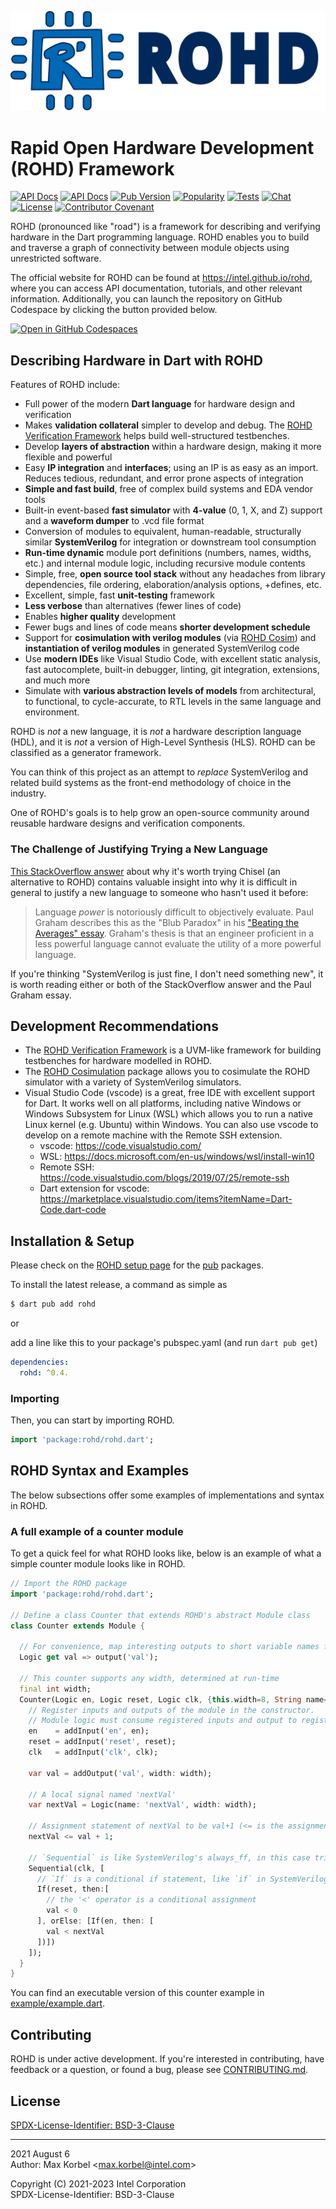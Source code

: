 ![ROHD Logo](doc/website/assets/images/rohd_logo.svg)

Rapid Open Hardware Development (ROHD) Framework
================================================

[![API Docs](https://img.shields.io/badge/API%20Docs-generated-success)](https://intel.github.io/rohd/api)
[![API Docs](https://img.shields.io/website?down_message=offline&up_color=blue&up_message=online&url=https%3A%2F%2Fintel.github.io%2Frohd%2F)](https://intel.github.io/rohd/)
[![Pub Version](https://img.shields.io/pub/v/rohd)](https://pub.dev/packages/rohd/versions)
[![Popularity](https://img.shields.io/pub/popularity/rohd)](https://pub.dev/packages/rohd/score)
[![Tests](https://github.com/intel/rohd/actions/workflows/general.yml/badge.svg?event=push)](https://github.com/intel/rohd/actions/workflows/general.yml)
[![Chat](https://img.shields.io/discord/1001179329411166267?label=Chat)](https://discord.gg/jubxF84yGw)
[![License](https://img.shields.io/badge/License-BSD--3-blue)](https://github.com/intel/rohd/blob/main/LICENSE)
[![Contributor Covenant](https://img.shields.io/badge/Contributor%20Covenant-2.1-4baaaa.svg)](https://github.com/intel/rohd/blob/main/CODE_OF_CONDUCT.md)

ROHD (pronounced like "road") is a framework for describing and verifying hardware in the Dart programming language.  ROHD enables you to build and traverse a graph of connectivity between module objects using unrestricted software.

The official website for ROHD can be found at https://intel.github.io/rohd, where you can access API documentation, tutorials, and other relevant information. Additionally, you can launch the repository on GitHub Codespace by clicking the button provided below.

[![Open in GitHub Codespaces](https://github.com/codespaces/badge.svg)](https://github.com/codespaces/new?hide_repo_select=true&ref=main&repo=409325108)


## Describing Hardware in Dart with ROHD

Features of ROHD include:
- Full power of the modern **Dart language** for hardware design and verification
- Makes **validation collateral** simpler to develop and debug.  The [ROHD Verification Framework](https://github.com/intel/rohd-vf) helps build well-structured testbenches.
- Develop **layers of abstraction** within a hardware design, making it more flexible and powerful
- Easy **IP integration** and **interfaces**; using an IP is as easy as an import.  Reduces tedious, redundant, and error prone aspects of integration
- **Simple and fast build**, free of complex build systems and EDA vendor tools
- Built-in event-based **fast simulator** with **4-value** (0, 1, X, and Z) support and a **waveform dumper** to .vcd file format
- Conversion of modules to equivalent, human-readable, structurally similar **SystemVerilog** for integration or downstream tool consumption
- **Run-time dynamic** module port definitions (numbers, names, widths, etc.) and internal module logic, including recursive module contents
- Simple, free, **open source tool stack** without any headaches from library dependencies, file ordering, elaboration/analysis options, +defines, etc.
- Excellent, simple, fast **unit-testing** framework
- **Less verbose** than alternatives (fewer lines of code)
- Enables **higher quality** development
- Fewer bugs and lines of code means **shorter development schedule**
- Support for **cosimulation with verilog modules** (via [ROHD Cosim](https://github.com/intel/rohd-cosim)) and **instantiation of verilog modules** in generated SystemVerilog code
- Use **modern IDEs** like Visual Studio Code, with excellent static analysis, fast autocomplete, built-in debugger, linting, git integration, extensions, and much more
- Simulate with **various abstraction levels of models** from architectural, to functional, to cycle-accurate, to RTL levels in the same language and environment.

ROHD is *not* a new language, it is *not* a hardware description language (HDL), and it is *not* a version of High-Level Synthesis (HLS).  ROHD can be classified as a generator framework.

You can think of this project as an attempt to *replace* SystemVerilog and related build systems as the front-end methodology of choice in the industry.

One of ROHD's goals is to help grow an open-source community around reusable hardware designs and verification components.

### The Challenge of Justifying Trying a New Language

<a href="https://stackoverflow.com/questions/53007782/what-benefits-does-chisel-offer-over-classic-hardware-description-languages">This StackOverflow answer</a> about why it's worth trying Chisel (an alternative to ROHD) contains valuable insight into why it is difficult in general to justify a new language to someone who hasn't used it before:

> Language *power* is notoriously difficult to objectively evaluate. Paul Graham describes this as the "Blub Paradox" in his <a href="http://www.paulgraham.com/avg.html">"Beating the Averages" essay</a>. Graham's thesis is that an engineer proficient in a less powerful language cannot evaluate the utility of a more powerful language.

If you're thinking "SystemVerilog is just fine, I don't need something new", it is worth reading either or both of the StackOverflow answer and the Paul Graham essay.

## Development Recommendations
- The [ROHD Verification Framework](https://github.com/intel/rohd-vf) is a UVM-like framework for building testbenches for hardware modelled in ROHD.
- The [ROHD Cosimulation](https://github.com/intel/rohd-cosim) package allows you to cosimulate the ROHD simulator with a variety of SystemVerilog simulators.
- Visual Studio Code (vscode) is a great, free IDE with excellent support for Dart.  It works well on all platforms, including native Windows or Windows Subsystem for Linux (WSL) which allows you to run a native Linux kernel (e.g. Ubuntu) within Windows.  You can also use vscode to develop on a remote machine with the Remote SSH extension.
    - vscode: https://code.visualstudio.com/
    - WSL: https://docs.microsoft.com/en-us/windows/wsl/install-win10
    - Remote SSH: https://code.visualstudio.com/blogs/2019/07/25/remote-ssh
    - Dart extension for vscode: https://marketplace.visualstudio.com/items?itemName=Dart-Code.dart-code

## Installation & Setup

Please check on the [ROHD setup page](https://intel.github.io/rohd/get-started/setup/) for the [pub](https://pub.dev/) packages.

To install the latest release, a command as simple as 

```cmd
$ dart pub add rohd
```

or 

add a line like this to your package's pubspec.yaml (and run `dart pub get`)

```yaml
dependencies:
  rohd: ^0.4.
```

### Importing

Then, you can start by importing ROHD.

```dart
import 'package:rohd/rohd.dart'; 
```

## ROHD Syntax and Examples
The below subsections offer some examples of implementations and syntax in ROHD.

### A full example of a counter module
To get a quick feel for what ROHD looks like, below is an example of what a simple counter module looks like in ROHD.
```dart
// Import the ROHD package
import 'package:rohd/rohd.dart';

// Define a class Counter that extends ROHD's abstract Module class
class Counter extends Module {

  // For convenience, map interesting outputs to short variable names for consumers of this module
  Logic get val => output('val');

  // This counter supports any width, determined at run-time
  final int width;
  Counter(Logic en, Logic reset, Logic clk, {this.width=8, String name='counter'}) : super(name: name) {
    // Register inputs and outputs of the module in the constructor.
    // Module logic must consume registered inputs and output to registered outputs.
    en    = addInput('en', en);
    reset = addInput('reset', reset);
    clk   = addInput('clk', clk);

    var val = addOutput('val', width: width);

    // A local signal named 'nextVal'
    var nextVal = Logic(name: 'nextVal', width: width);
    
    // Assignment statement of nextVal to be val+1 (<= is the assignment operator)
    nextVal <= val + 1;

    // `Sequential` is like SystemVerilog's always_ff, in this case trigger on the positive edge of clk
    Sequential(clk, [
      // `If` is a conditional if statement, like `if` in SystemVerilog always blocks
      If(reset, then:[
        // the '<' operator is a conditional assignment
        val < 0
      ], orElse: [If(en, then: [
        val < nextVal
      ])])
    ]);
  }
}

```

You can find an executable version of this counter example in [example/example.dart](https://github.com/intel/rohd/blob/main/example/example.dart).


## Contributing

ROHD is under active development.  If you're interested in contributing, have feedback or a question, or found a bug, please see [CONTRIBUTING.md](https://github.com/intel/rohd/blob/main/CONTRIBUTING.md).

## License

[SPDX-License-Identifier: BSD-3-Clause](https://github.com/intel/rohd/blob/main/LICENSE)

----------------
2021 August 6  
Author: Max Korbel <<max.korbel@intel.com>>

 
Copyright (C) 2021-2023 Intel Corporation  
SPDX-License-Identifier: BSD-3-Clause
